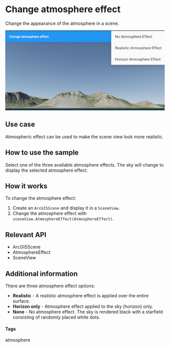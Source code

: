 # Change atmosphere effect
Change the appearance of the atmosphere in a scene.

![Change Atmosphere Effect App](change-atmosphere-effect.png)

## Use case

Atmospheric effect can be used to make the scene view look more realistic.

## How to use the sample

Select one of the three available atmosphere effects. The sky will change to display the selected atmosphere effect. 

## How it works
To change the atmosphere effect:

1. Create an `ArcGISScene` and display it in a `SceneView`.
2. Change the atmosphere effect with `sceneView.AtmosphereEffect(AtmosphereEffect)`.

## Relevant API

* ArcGISScene
* AtmosphereEffect
* SceneView

## Additional information
There are three atmosphere effect options:

- **Realistic** - A realistic atmosphere effect is applied over the entire surface.
- **Horizon only** - Atmosphere effect applied to the sky (horizon) only.
- **None** - No atmosphere effect. The sky is rendered black with a starfield consisting of randomly placed white dots.

#### Tags
atmosphere
